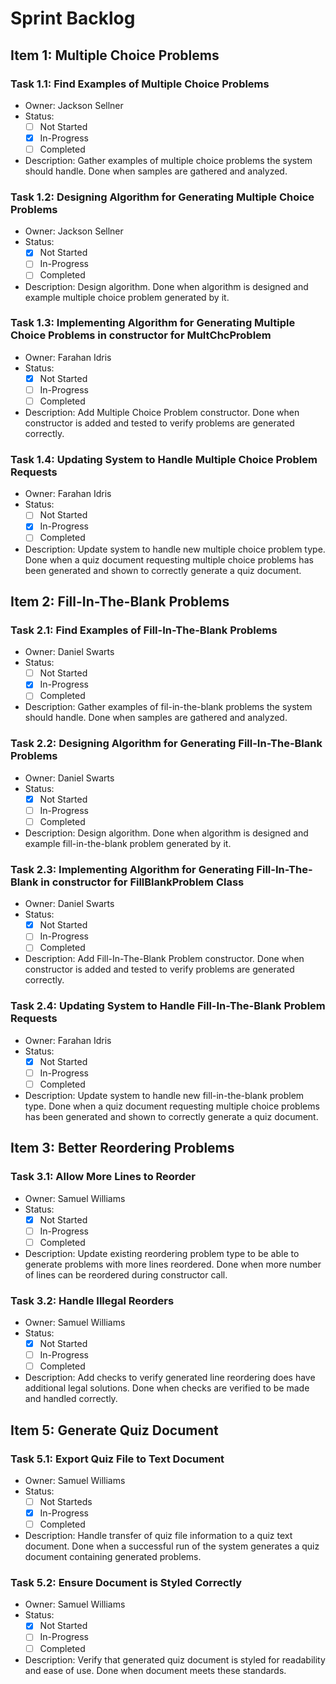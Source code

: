 # Sprint Backlog #

## Item 1: Multiple Choice Problems ##

### Task 1.1: Find Examples of Multiple Choice Problems ###

- Owner: Jackson Sellner
- Status:
  - [ ] Not Started
  - [x] In-Progress
  - [ ] Completed
- Description: Gather examples of multiple choice problems the system should handle. Done when samples are gathered and analyzed.

### Task 1.2: Designing Algorithm for Generating Multiple Choice Problems ###

- Owner: Jackson Sellner
- Status:
  - [x] Not Started
  - [ ] In-Progress
  - [ ] Completed
- Description: Design algorithm. Done when algorithm is designed and example multiple choice problem generated by it.

### Task 1.3: Implementing Algorithm for Generating Multiple Choice Problems in constructor for MultChcProblem ###

- Owner: Farahan Idris
- Status:
  - [x] Not Started
  - [ ] In-Progress
  - [ ] Completed
- Description: Add Multiple Choice Problem constructor. Done when constructor is added and tested to verify problems are generated correctly.

### Task 1.4: Updating System to Handle Multiple Choice Problem Requests ###

- Owner: Farahan Idris
- Status:
  - [ ] Not Started
  - [x] In-Progress
  - [ ] Completed
- Description: Update system to handle new multiple choice problem type. Done when a quiz document requesting multiple choice problems has been generated and shown to correctly generate a quiz document.

## Item 2: Fill-In-The-Blank Problems ##

### Task 2.1: Find Examples of Fill-In-The-Blank Problems ###

- Owner: Daniel Swarts
- Status:
  - [ ] Not Started
  - [x] In-Progress
  - [ ] Completed
- Description: Gather examples of fil-in-the-blank problems the system should handle. Done when samples are gathered and analyzed.

### Task 2.2: Designing Algorithm for Generating Fill-In-The-Blank Problems ###

- Owner: Daniel Swarts
- Status:
  - [x] Not Started
  - [ ] In-Progress
  - [ ] Completed
- Description: Design algorithm. Done when algorithm is designed and example fill-in-the-blank problem generated by it.

### Task 2.3: Implementing Algorithm for Generating Fill-In-The-Blank in constructor for FillBlankProblem Class ###

- Owner: Daniel Swarts
- Status:
  - [x] Not Started
  - [ ] In-Progress
  - [ ] Completed
- Description: Add Fill-In-The-Blank Problem constructor. Done when constructor is added and tested to verify problems are generated correctly.

### Task 2.4: Updating System to Handle Fill-In-The-Blank Problem Requests ###

- Owner: Farahan Idris
- Status:
  - [x] Not Started
  - [ ] In-Progress
  - [ ] Completed
- Description: Update system to handle new fill-in-the-blank problem type. Done when a quiz document requesting multiple choice problems has been generated and shown to correctly generate a quiz document.

## Item 3: Better Reordering Problems ##

### Task 3.1: Allow More Lines to Reorder ###

- Owner: Samuel Williams
- Status:
  - [x] Not Started
  - [ ] In-Progress
  - [ ] Completed
- Description: Update existing reordering problem type to be able to generate problems with more lines reordered. Done when more number of lines can be reordered during constructor call.

### Task 3.2: Handle Illegal Reorders ###

- Owner: Samuel Williams
- Status:
  - [x] Not Started
  - [ ] In-Progress
  - [ ] Completed
- Description: Add checks to verify generated line reordering does have additional legal solutions. Done when checks are verified to be made and handled correctly.

## Item 5: Generate Quiz Document ##

### Task 5.1: Export Quiz File to Text Document ###

- Owner: Samuel Williams
- Status:
  - [ ] Not Starteds
  - [x] In-Progress
  - [ ] Completed
- Description: Handle transfer of quiz file information to a quiz text document. Done when a successful run of the system generates a quiz document containing generated problems.

### Task 5.2: Ensure Document is Styled Correctly ###

- Owner: Samuel Williams
- Status:
  - [x] Not Started
  - [ ] In-Progress
  - [ ] Completed
- Description: Verify that generated quiz document is styled for readability and ease of use. Done when document meets these standards.
